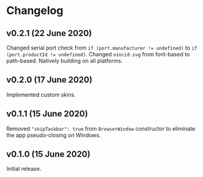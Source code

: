 # Changelog

## v0.2.1 (22 June 2020)

Changed serial port check from `if (port.manufacturer != undefined)` to `if (port.productId != undefined)`. Changed `nincid.svg` from font-based to path-based. Natively building on all platforms.

## v0.2.0 (17 June 2020)

Implemented custom skins.

## v0.1.1 (15 June 2020)

Removed `"skipTaskbar": true` from `BrowserWindow` constructor to eliminate the app pseudo-closing on Windows.

## v0.1.0 (15 June 2020)

Initial release.